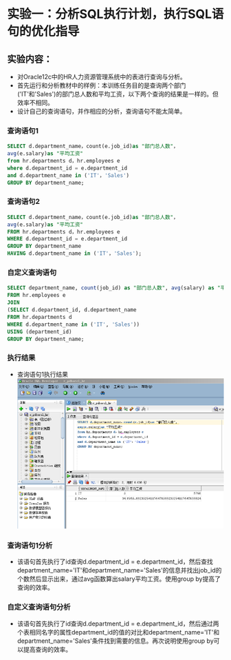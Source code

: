 # 实验一：分析SQL执行计划，执行SQL语句的优化指导
## 实验内容：
- 对Oracle12c中的HR人力资源管理系统中的表进行查询与分析。
- 首先运行和分析教材中的样例：本训练任务目的是查询两个部门('IT'和'Sales')的部门总人数和平均工资，以下两个查询的结果是一样的。但效率不相同。
- 设计自己的查询语句，并作相应的分析，查询语句不能太简单。
### 查询语句1
~~~sql
SELECT d.department_name，count(e.job_id)as "部门总人数"，
avg(e.salary)as "平均工资"
from hr.departments d，hr.employees e
where d.department_id = e.department_id
and d.department_name in ('IT'，'Sales')
GROUP BY department_name;
~~~

### 查询语句2
~~~sql
SELECT d.department_name，count(e.job_id)as "部门总人数"，
avg(e.salary)as "平均工资"
FROM hr.departments d，hr.employees e
WHERE d.department_id = e.department_id
GROUP BY department_name
HAVING d.department_name in ('IT'，'Sales');
~~~

### 自定义查询语句
~~~sql
SELECT department_name, count(job_id) as "部门总人数", avg(salary) as "平均工资"
FROM hr.employees e
JOIN
(SELECT d.department_id, d.department_name
FROM hr.departments d
WHERE d.department_name in ('IT', 'Sales'))
USING (department_id)
GROUP BY department_name;
~~~
### 执行结果
- 查询语句1执行结果
![图1-1](https://github.com/TenThousandflower/Oracle/blob/master/test1/img/1-1.png) 
### 查询语句1分析
- 该语句首先执行了id查询d.department_id = e.department_id，然后查找department_name='IT'和department_name='Sales'的信息并找出job_id的个数然后显示出来，通过avg函数算出salary平均工资。使用group by提高了查询的效率。
### 自定义查询语句分析
- 该语句首先执行了id查询d.department_id = e.department_id，然后通过两个表相同名字的属性department_id的值的对比和department_name='IT'和department_name='Sales'条件找到需要的信息。再次说明使用group by可以提高查询的效率。
